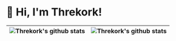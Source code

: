 # 👋 Hi, I'm Threkork!


| <img align="center" src="https://github-readme-stats.vercel.app/api?username=threkork&show_icons=true&layout=compact&hide_border=true&theme=catppuccin_latte" alt="Threkork's github stats" /> | <img align="center" src="https://github-readme-stats.vercel.app/api/top-langs/?username=Threkork&layout=compact&theme=catppuccin_latte&hide_border=true" alt="Threkork's github stats" /> |
| ------------- | ------------- |
